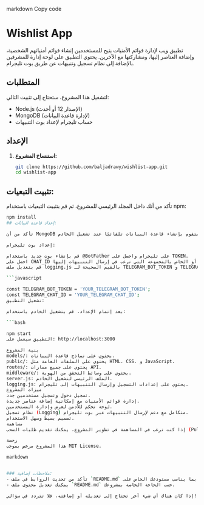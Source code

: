 
markdown
Copy code
# Wishlist App

تطبيق ويب لإدارة قوائم الأمنيات يتيح للمستخدمين إنشاء قوائم أمنياتهم الشخصية، وإضافة العناصر إليها، ومشاركتها مع الآخرين. يحتوي التطبيق على لوحة إدارة للمشرفين بالإضافة إلى نظام تسجيل وتنبيهات عن طريق بوت تليجرام.

## المتطلبات

لتشغيل هذا المشروع، ستحتاج إلى تثبيت التالي:

- Node.js (الإصدار 12 أو أحدث)
- MongoDB (لإدارة قاعدة البيانات)
- حساب تليجرام لإعداد بوت التنبيهات

## الإعداد

1. **استنساخ المشروع:**

   ```bash
   git clone https://github.com/baljadrawy/wishlist-app.git
   cd wishlist-app
## تثبيت التبعيات:

تأكد من أنك داخل المجلد الرئيسي للمشروع، ثم قم بتثبيت التبعيات باستخدام npm:

```bash
npm install
## إعداد قاعدة البيانات:

تأكد من أن MongoDB تعمل على جهازك. ستقوم بإنشاء قاعدة البيانات تلقائيًا عند تشغيل الخادم.

إعداد بوت تليجرام:

قم بإنشاء بوت جديد باستخدام @BotFather على تليجرام واحصل على TOKEN.
احصل على CHAT_ID الخاص بك أو الخاص بالمجموعة التي ترغب في إرسال التنبيهات إليها.
قم بتعديل ملف logging.js بالقيم الصحيحة لـ TELEGRAM_BOT_TOKEN و TELEGRAM_CHAT_ID:

```javascript

const TELEGRAM_BOT_TOKEN = 'YOUR_TELEGRAM_BOT_TOKEN';
const TELEGRAM_CHAT_ID = 'YOUR_TELEGRAM_CHAT_ID';
تشغيل التطبيق:

بعد إتمام الإعداد، قم بتشغيل الخادم باستخدام:

```bash

npm start
التطبيق سيعمل على: http://localhost:3000

بنية المشروع
models/: يحتوي على نماذج قاعدة البيانات.
public/: يحتوي على الملفات العامة مثل HTML، CSS، و JavaScript.
routes/: يحتوي على جميع مسارات API.
middleware/: يحتوي على وسائط التحقق من الهوية.
server.js: الملف الرئيسي لتشغيل الخادم.
logging.js: يحتوي على إعدادات التسجيل وإرسال التنبيهات إلى تليجرام.
ميزات المشروع
تسجيل دخول وتسجيل مستخدمين جدد.
إدارة قوائم الأمنيات مع إمكانية إضافة عناصر جديدة.
لوحة تحكم للأدمن لعرض وإدارة المستخدمين.
نظام تسجيل (Logging) متكامل مع دعم لإرسال التنبيهات عبر بوت تليجرام.
تصميم بسيط وسهل الاستخدام.
مساهمة
إذا كنت ترغب في المساهمة في تطوير المشروع، يمكنك تقديم طلبات السحب (Pull Requests) أو فتح القضايا (Issues) على GitHub.

رخصة
هذا المشروع مرخص بموجب MIT License.

markdown


### ملاحظات إضافية:
- تأكد من تحديث الروابط في ملف `README.md` بما يناسب مستودعك الخاص على GitHub.
- يمكنك تعديل محتوى ملف `README.md` حسب الحاجة الخاصة بمشروعك.

إذا كان هناك أي شيء آخر تحتاج إلى تعديله أو إضافته، فلا تتردد في سؤالي!
